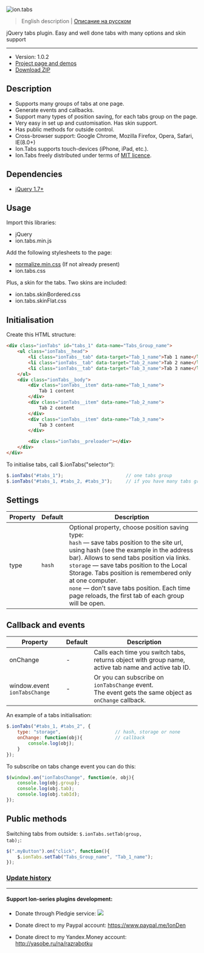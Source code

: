 ![ion.tabs](_tmp/logo-ion-tabs.png)

> English description | <a href="readme.ru.md">Описание на русском</a>

jQuery tabs plugin. Easy and well done tabs with many options and skin support

***

* Version: 1.0.2
* <a href="http://ionden.com/a/plugins/ion.tabs/en.html">Project page and demos</a>
* <a href="http://ionden.com/a/plugins/ion.tabs/ion.sound-1.0.2.zip">Download ZIP</a>

## Description
* Supports many groups of tabs at one page.
* Generate events and callbacks.
* Support many types of position saving, for each tabs group on the page.
* Very easy in set up and customisation. Has skin support.
* Has public methods for outside control.
* Cross-browser support: Google Chrome, Mozilla Firefox, Opera, Safari, IE(8.0+)
* Ion.Tabs supports touch-devices (iPhone, iPad, etc.).
* Ion.Tabs freely distributed under terms of <a href="http://ionden.com/a/plugins/licence-en.html" target="_blank">MIT licence</a>.


## Dependencies
* <a href="http://jquery.com/" target="_blank">jQuery 1.7+</a>


## Usage
Import this libraries:
* jQuery
* ion.tabs.min.js

Add the following stylesheets to the page:
* <a href="http://necolas.github.io/normalize.css/" target="_blank">normalize.min.css</a> (If not already present)
* ion.tabs.css

Plus, a skin for the tabs. Two skins are included:
* ion.tabs.skinBordered.css
* ion.tabs.skinFlat.css


## Initialisation
Create this HTML structure:
```html
<div class="ionTabs" id="tabs_1" data-name="Tabs_Group_name">
    <ul class="ionTabs__head">
        <li class="ionTabs__tab" data-target="Tab_1_name">Tab 1 name</li>
        <li class="ionTabs__tab" data-target="Tab_2_name">Tab 2 name</li>
        <li class="ionTabs__tab" data-target="Tab_3_name">Tab 3 name</li>
    </ul>
    <div class="ionTabs__body">
        <div class="ionTabs__item" data-name="Tab_1_name">
            Tab 1 content
        </div>
        <div class="ionTabs__item" data-name="Tab_2_name">
            Tab 2 content
        </div>
        <div class="ionTabs__item" data-name="Tab_3_name">
            Tab 3 content
        </div>

        <div class="ionTabs__preloader"></div>
    </div>
</div>
```

To initialise tabs, call $.ionTabs("selector"):
```javascript
$.ionTabs("#tabs_1");                       // one tabs group
$.ionTabs("#tabs_1, #tabs_2, #tabs_3");     // if you have many tabs groups on the page
```


## Settings
<table class="options">
    <thead>
        <tr>
            <th>Property</th>
            <th>Default</th>
            <th>Description</th>
        </tr>
    </thead>
    <tbody>
        <tr>
            <td>type</td>
            <td><code>hash</code></td>
            <td>
                Optional property, choose position saving type:<br/>
                <code>hash</code> — save tabs position to the site url, using hash (see the example in the address bar). Allows to send tabs position via links.<br/>
                <code>storage</code> — save tabs position to the Local Storage. Tabs position is remembered only at one computer.<br/>
                <code>none</code> — don't save tabs position. Each time page reloads, the first tab of each group will be open.<br/>
            </td>
        </tr>
    </tbody>
</table>

## Callback and events
<table class="options">
    <thead>
        <tr>
            <th>Property</th>
            <th>Default</th>
            <th>Description</th>
        </tr>
    </thead>
    <tbody>
        <tr>
            <td>onChange</td>
            <td>-</td>
            <td>Calls each time you switch tabs, returns object with group name, active tab name and active tab ID.</td>
        </tr>
        <tr>
            <td>window.event <code>ionTabsChange</code></td>
            <td>-</td>
            <td>Or you can subscribe on <code>ionTabsChange</code> event.<br/>The event gets the same object as <code>onChange</code> callback.</td>
        </tr>
    </tbody>
</table>


An example of a tabs initialisation:
```javascript
$.ionTabs("#tabs_1, #tabs_2", {
    type: "storage",                    // hash, storage or none
    onChange: function(obj){            // callback
        console.log(obj);
    }
});
```


To subscribe on tabs change event you can do this:
```javascript
$(window).on("ionTabsChange", function(e, obj){
    console.log(obj.group);
    console.log(obj.tab);
    console.log(obj.tabId);
});
```


## Public methods
Switching tabs from outside: <code>$.ionTabs.setTab(group, tab);</code>:
```javascript
$(".myButton").on("click", function(){
    $.ionTabs.setTab("Tabs_Group_name", "Tab_1_name");
});
```


### <a href="history.md">Update history</a>

***

#### Support Ion-series plugins development:

* Donate through Pledgie service: [![](https://pledgie.com/campaigns/25694.png?skin_name=chrome)](https://pledgie.com/campaigns/25694)

* Donate direct to my Paypal account: https://www.paypal.me/IonDen

* Donate direct to my Yandex.Money account: http://yasobe.ru/na/razrabotku
